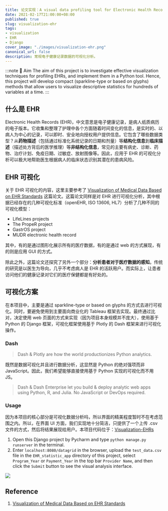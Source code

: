 ```yaml
---
title: 论文实现：A visual data profiling tool for Electronic Health Records (EHRs) dataset
date: 2021-02-17T21:00:00+08:00
published: true
slug: visualization-ehr
tags:
- visualization
- EHR
- Django
cover_image: "./images/visualization-ehr.png"
canonical_url: false
description: 常规电子健康记录数据的可视化分析。
---
```


:::note 🎯 Aim
The aim of this project is to investigate effective visualization techniques for profiling EHRs, and implement them in a Python tool. Hence, this project will develop compact (sparkline-type or based on glyphs) methods that allow users to visualize descriptive statistics for hundreds of variables at a time.
:::

## 什么是 EHR

Electronic Health Records (EHR)，中文意思是电子健康记录，是病人纸质病历的电子版本。它收集和整理了护理中各个方面随着时间变化的信息，是实时的、以病人为中心的记录，可以即时、安全地向授权用户提供信息。它包含了哪些数据类型？从**药物描述**（包括通过标准化系统记录的日期和剂量）等**结构化信息**到**临床描述**（描述处方背后的医学推理）等**非结构化信息**，常见的主要有病史、诊断、药物、治疗计划、免疫日期、过敏症、放射图像等。因此，应用于 EHR 的可视化分析可以极大地帮助医生根据病人的临床状态识别其潜在的患病风险。

## EHR 可视化

关于 EHR 可视化的内容，这里主要参考了 [Visualization of Medical Data Based on EHR Standards](https://pdfs.semanticscholar.org/0cf2/2fdf7c1d86ce2f7a1462a2b08c015289c8e1.pdf) 这篇论文。这篇论文同样是对 EHR 进行可视化分析，其中根据已经存在的几种可视化标准（openEHR, ISO 13606, HL7）分析了几种不同的可视化模型：

* LifeLines projects
* The PropeR project
* GastrOS project
* MUDR electronic health record

其中，有的是通过图形化展示所有的医疗数据，有的是通过 web 的方式展现，有的则是应用 GUI 的方式。

除此之外，这篇论文还探究了另外一个部分：**分析患者对于医疗数据的感知**。传统的研究是以医生为导向，几乎不考虑病人是 EHR 的活跃用户。而实际上，让患者访问他们的健康记录对它们的医疗保健都是有好处的。

## 可视化方案

在本项目中，主要是通过 sparkline-type or based on glyphs 的方式去进行可视化。同时，要避免使用到主要面向商业化的 Tableau 框架去实现。最终通过比对，决定使用 web 页面的方式来实现（因为项目本身规模并不庞大），使用基于 Python 的 Django 框架，可视化框架使用基于 Plotly 的 Dash 框架来进行可视化操作。

### Dash

> Dash & Plotly
are how the world productionizes Python analytics.

既然是数据可视化并且进行数据分析，这显然是 Python 的绝对强项而非 JavaScript。因此，我们希望能够直接使用基于 Python 实现的可视化而不用 JS。

> Dash & Dash Enterprise let you build & deploy analytic web apps using Python, R, and Julia. No JavaScript or DevOps required.

### Usage

因为本项目的核心部分是可视化数据分析吗，所以界面的精美程度暂时不在考虑范围之内。所以，在界面 UI 方面，我们实现地十分简洁，只提供了一个上传 .csv 文件的方式，然后将结果展现给用户。本项目代码位于：[Visualization-EHRs](https://github.com/HurleyWong/Visualization-EHRs)

1. Open this Django project by Pycharm and type `python manage.py runserver` in the terminal.
2. Enter `localhost:8080/datagrid` in the browser, upload the `test_data.csv` file in the `EHR_statistic_app` directory of this project, select `Program_Year` or `Payment_Year` in the top bar `Provider Name`, and then click the `Submit` button to see the visual analysis interface.

![](https://i.loli.net/2021/02/19/q8hyvJZ1tWAkCU6.png)

## Reference

1. [Visualization of Medical Data Based on EHR Standards](https://pdfs.semanticscholar.org/0cf2/2fdf7c1d86ce2f7a1462a2b08c015289c8e1.pdf)